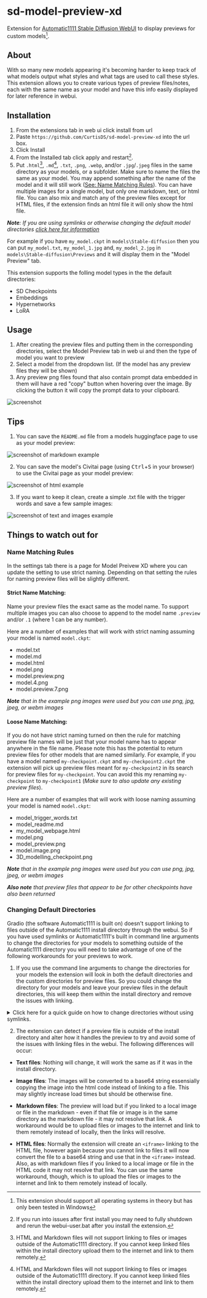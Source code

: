 # sd-model-preview-xd
Extension for [Automatic1111 Stable Diffusion WebUI](https://github.com/AUTOMATIC1111/stable-diffusion-webui) to display previews for custom models[^1].

[^1]: This extension should support all operating systems in theory but has only been tested in Windows

## About
With so many new models appearing it's becoming harder to keep track of what models output what styles and what tags are used to call these styles.
This extension allows you to create various types of preview files/notes, each with the same name as your model and have this info easily displayed for later reference in webui.

## Installation
1. From the extensions tab in web ui click install from url
2. Paste `https://github.com/CurtisDS/sd-model-preview-xd` into the url box.
3. Click Install
4. From the Installed tab click apply and restart[^2].
5. Put `.html`[^3], `.md`[^3], `.txt`, `.png`, `.webp`, and/or `.jpg`/`.jpeg` files in the same directory as your models, or a subfolder. Make sure to name the files the same as your model. You may append something after the name of the model and it will still work ([See: Name Matching Rules](#name-matching-rules)). You can have multiple images for a single model, but only one markdown, text, or html file. You can also mix and match any of the preview files except for HTML files, if the extension finds an html file it will only show the html file.

[^2]: If you run into issues after first install you may need to fully shutdown and rerun the webui-user.bat after you install the extension.
[^3]: HTML and Markdown files will not support linking to files or images outside of the Automatic1111 directory. If you cannot keep linked files within the install directory upload them to the internet and link to them remotely.

***Note**: If you are using symlinks or otherwise changing the default model directories [click here for information](#changing-default-directories)*

For example if you have `my_model.ckpt` in `models\Stable-diffusion` then you can put `my_model.txt`, `my_model_1.jpg` and, `my_model_2.jpg` in `models\Stable-diffusion\Previews` and it will display them in the "Model Preview" tab.

This extension supports the folling model types in the the default directories:

- SD Checkpoints
- Embeddings
- Hypernetworks
- LoRA

## Usage
1. After creating the preview files and putting them in the corresponding directories, select the Model Preview tab in web ui and then the type of model you want to preview
2. Select a model from the dropdown list. (If the model has any preview files they will be shown)
3. Any preview png files found that also contain prompt data embedded in them will have a red "copy" button when hovering over the image. By clicking the button it will copy the prompt data to your clipboard.

![screenshot](https://github.com/CurtisDS/sd-model-preview-xd/raw/main/sd-model-preview-xd.png)

## Tips

1. You can save the `README.md` file from a models huggingface page to use as your model preview:

![screenshot of markdown example](https://github.com/CurtisDS/sd-model-preview-xd/raw/main/sd-model-preview-xd-markdown-example.png)

2. You can save the model's Civitai page (using <kbd>Ctrl</kbd>+<kbd>S</kbd> in your browser) to use the Civitai page as your model preview:

![screenshot of html example](https://github.com/CurtisDS/sd-model-preview-xd/raw/main/sd-model-preview-xd-html-example.png)

3. If you want to keep it clean, create a simple .txt file with the trigger words and save a few sample images:

![screenshot of text and images example](https://github.com/CurtisDS/sd-model-preview-xd/raw/main/sd-model-preview-xd-text-and-image-example.png)

## Things to watch out for

### Name Matching Rules

In the settings tab there is a page for Model Preivew XD where you can update the setting to use strict naming. Depending on that setting the rules for naming preview files will be slightly different.

#### Strict Name Matching:

Name your preview files the exact same as the model name. To support multiple images you can also choose to append to the model name `.preview` and/or `.1` (where 1 can be any number). 

Here are a number of examples that will work with strict naming assuming your model is named `model.ckpt`:

- model.txt
- model.md
- model.html
- model.png
- model.preview.png
- model.4.png
- model.preview.7.png

***Note** that in the example png images were used but you can use png, jpg, jpeg, or webm images*

#### Loose Name Matching:

If you do not have strict naming turned on then the rule for matching preview file names will be just that your model name has to appear anywhere in the file name. Please note this has the potential to return preview files for other models that are named similarly. For example, if you have a model named `my-checkpoint.ckpt` and `my-checkpoint2.ckpt` the extension will pick up preview files meant for `my-checkpoint2` in its search for preview files for `my-checkpoint`. You can avoid this my renaming `my-checkpoint` to `my-checkpoint1` (*Make sure to also update any existing preview files*).

Here are a number of examples that will work with loose naming assuming your model is named `model.ckpt`:

- model_trigger_words.txt
- model_readme.md
- my_model_webpage.html
- model.png
- model_preview.png
- model.image.png
- 3D_modelling_checkpoint.png

***Note** that in the example png images were used but you can use png, jpg, jpeg, or webm images*

***Also note** that preview files that appear to be for other checkpoints have also been returned*

### Changing Default Directories

Gradio (the software Automatic1111 is built on) doesn't support linking to files outside of the Automatic1111 install directory through the webui. So if you have used symlinks or Automatic1111's built in command line arguments to change the directories for your models to something outside of the Automatic1111 directory you will need to take advantage of one of the following workarounds for your previews to work.

1. If you use the command line arguments to change the directories for your models the extension will look in both the default directories and the custom directories for preview files. So you could change the directory for your models and leave your preview files in the default directories, this will keep them within the install directory and remove the issues with linking.

<details>
<summary>Click here for a quick guide on how to change directories without using symlinks.</summary>
​

If you want to change the directories for models add these settings to your `webui-user.bat` `COMMANDLINE_ARGS` for each model type:

`--ckpt-dir "D:\\my models\\checkpoints"`

`--hypernetwork-dir "D:\\my models\\hypernetworks"`

`--embeddings-dir "D:\\my models\\embeddings"`

`--lora-dir "D:\\my models\\lora"`

If you wanted to use all the settings at once your COMMANDLINE_ARGS line would look something like this:

```bash
set COMMANDLINE_ARGS=--xformers --api --ckpt-dir "D:\\my models\\checkpoints" --hypernetwork-dir "D:\\my models\\hypernetworks" --embeddings-dir "D:\\my models\\embeddings" --lora-dir "D:\\my models\\lora"
```

</details>

2. The extension can detect if a preview file is outside of the install directory and alter how it handles the preview to try and avoid some of the issues with linking files in the webui. The following differences will occur:
- **Text files**: Nothing will change, it will work the same as if it was in the install directory.

- **Image files**: The images will be converted to a base64 string essensially copying the image into the html code instead of linking to a file. This may slightly increase load times but should be otherwise fine.

- **Markdown files**: The preview will load but if you linked to a local image or file in the markdown - even if that file or image is in the same directory as the markdown file - it may not resolve that link. A workaround would be to upload files or images to the internet and link to them remotely instead of locally, then the links will resolve.

- **HTML files**: Normally the extension will create an `<iframe>` linking to the HTML file, however again because you cannot link to files it will now convert the file to a base64 string and use that in the `<iframe>` instead. Also, as with markdown files if you linked to a local image or file in the HTML code it may not resolve that link. You can use the same workaround, though, which is to upload the files or images to the internet and link to them remotely instead of locally.

